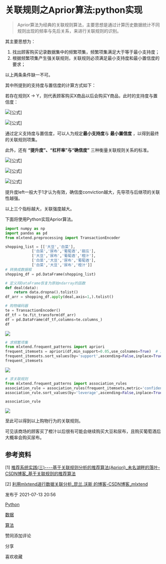 # 关联规则之Aprior算法:python实现

> Aprior算法为经典的关联规则算法，主要思想是通过计算历史数据统计不同规则出现的频率与先后关系，来进行关联规则的识别。

其主要思想为：

1. 找出顾客购买记录数据集中的频繁项集，频繁项集满足大于等于最小支持度；
2. 根据频繁项集产生强关联规则，关联规则必须满足最小支持度和最小置信度的要求；

以上两条条件缺一不可。

其中所提到的支持度与置信度的计算方式如下：

若存在规则X -> Y，则代表顾客购买X商品以后会购买Y商品，此时的支持度与置信度：

![[公式]](https://www.zhihu.com/equation?tex=Support%28X+%5Crightarrow+Y%29%3D%5Cfrac%7B%E5%90%8C%E6%97%B6%E5%8C%85%E5%90%ABXY%E6%95%B0%E6%8D%AE%E6%95%B0%7D%7B%E6%95%B0%E6%8D%AE%E6%80%BB%E6%95%B0%7D)

![[公式]](https://www.zhihu.com/equation?tex=Confidence%28X%5Crightarrow+Y%29%3D%5Cfrac%7B%E5%90%8C%E6%97%B6%E5%8C%85%E5%90%ABXY%E7%9A%84%E6%95%B0%E6%8D%AE%E6%95%B0%7D%7B%E5%8C%85%E5%90%ABX%E7%9A%84%E6%95%B0%E6%8D%AE%E6%95%B0%7D)

通过定义支持度与置信度，可以人为规定**最小支持度**与 **最小置信度** ，以得到最终的关联规则项集。

此外，还有 **“提升度”、“杠杆率”与“确信度”** 三种衡量关联规则关系的标准。

![[公式]](https://www.zhihu.com/equation?tex=lift%28X%5Crightarrow+Y%29%3D%5Cfrac%7Bsupport%28X%5Ccap+Y%29%7D%7BSupport%28X%29%2ASupport%28Y%29%7D%3D%5Cfrac%7B%5Cfrac%7B%E5%90%8C%E6%97%B6%E5%8C%85%E5%90%ABXY%E7%9A%84%E6%95%B0%E6%8D%AE%E6%95%B0%7D%7B%E6%95%B0%E6%8D%AE%E6%80%BB%E6%95%B0%7D%7D%7B%5Cfrac%7B%E5%8C%85%E5%90%ABX%E7%9A%84%E6%95%B0%E6%8D%AE%E6%95%B0%7D%7B%E6%95%B0%E6%8D%AE%E6%80%BB%E6%95%B0%7D%5Cfrac%7B%E5%8C%85%E5%90%ABY%E7%9A%84%E6%95%B0%E6%8D%AE%E6%95%B0%7D%7B%E6%95%B0%E6%8D%AE%E6%80%BB%E6%95%B0%7D%7D)

![[公式]](https://www.zhihu.com/equation?tex=leverage%28X%5Crightarrow+Y%29%3DSupport%28X+%5Crightarrow+Y%29-Support%28X%29%2ASupport%28Y%29%3D%5Cfrac%7B%E5%90%8C%E6%97%B6%E5%8C%85%E5%90%ABXY%E7%9A%84%E6%80%BB%E6%95%B0%7D%7B%E6%95%B0%E6%8D%AE%E6%80%BB%E6%95%B0%7D-%5Cfrac%7B%E5%8C%85%E5%90%ABX%E7%9A%84%E6%80%BB%E6%95%B0%7D%7B%E6%95%B0%E6%8D%AE%E6%80%BB%E6%95%B0%7D%2A%5Cfrac%7B%E5%8C%85%E5%90%ABY%E7%9A%84%E6%80%BB%E6%95%B0%7D%7B%E6%95%B0%E6%8D%AE%E6%80%BB%E6%95%B0%7D)

![[公式]](https://www.zhihu.com/equation?tex=Conviction%28X%5Crightarrow+Y%29%3D%5Cfrac%7B1-Support%28Y%29%7D%7B1-Confidence%28X%5Crightarrow+Y%29%7D%3D%5Cfrac%7B1-%5Cfrac%7B%E5%8C%85%E5%90%ABY%E7%9A%84%E6%95%B0%E9%87%8F%7D%7B%E6%95%B0%E6%8D%AE%E6%80%BB%E6%95%B0%7D%7D%7B1-%5Cfrac%7B%E5%90%8C%E6%97%B6%E5%8C%85%E5%90%ABXY%E7%9A%84%E6%95%B0%E9%87%8F%7D%7B%E5%8C%85%E5%90%ABX%E7%9A%84%E6%95%B0%E9%87%8F%7D%7D)

提升度left一般大于1才认为有效，确信度conviction越大，先导项与后继项的关联性越强。

以上三个指标越大，关联强度越大。

下面将使用Python实现Aprior算法。

```python
import numpy as np
import pandas as pd
from mlxtend.preprocessing import TransactionEncoder

shopping_list = [['大豆','白菜'],
            ['白菜','尿布','葡萄酒','甜瓜'],
            ['大豆','尿布','葡萄酒','橙汁'],
            ['白菜','大豆','尿布','葡萄酒'],
            ['白菜','大豆','尿布','橙汁']]
# 转换成数据框
shopping_df = pd.DataFrame(shopping_list)

# 定义将DataFrame恢复为原始ndarray的函数
def deal(data):
    return data.dropna().tolist()
df_arr = shopping_df.apply(deal,axis=1,).tolist()

# 购物编码器
te = TransactionEncoder()
df_tf = te.fit_transform(df_arr)
df = pd.DataFrame(df_tf,columns=te.columns_)
df
```

![](https://pic4.zhimg.com/80/v2-38c4ebcd01bca98f8e208664f9a8a9f3_1440w.jpg)

```python
# 求频繁项集
from mlxtend.frequent_patterns import apriori
frequent_itemsets = apriori(df,min_support=0.05,use_colnames=True)  # 定义最小支持度为0.05
frequent_itemsets.sort_values(by='support',ascending=False,inplace=True)
frequent_itemsets
```

![](https://pic3.zhimg.com/80/v2-e80e7cbe5aeb33d57293d4a00ac35972_1440w.jpg)

```python
# 求关联规则
from mlxtend.frequent_patterns import association_rules
association_rule = association_rules(frequent_itemsets,metric='confidence',min_threshold=0.9)
association_rule.sort_values(by='leverage',ascending=False,inplace=True)

association_rule
```

![](https://pic2.zhimg.com/80/v2-caa4561c648408edef6acc46594f7dfd_1440w.jpg)

至此可以得到以上购物行为的关联规则。

可见该商场的顾客买了橙汁以后很有可能会继续购买大豆和尿布，且购买葡萄酒后大概率会购买尿布。

## **参考资料**

[1] [推荐系统实践(三)----基于关联规则分析的推荐算法(Apriori)_未名湖畔的落叶-CSDN博客_基于关联规则的推荐算法](https://link.zhihu.com/?target=https%3A//blog.csdn.net/keyue123/article/details/86504122)

[2] [利用mlxtend进行数据关联分析_昆兰.沃斯 的博客-CSDN博客_mlxtend](https://link.zhihu.com/?target=https%3A//blog.csdn.net/qq_36523839/article/details/83960195)

发布于 2021-07-13 20:56

[Python](https://www.zhihu.com/topic/19552832)

[数据](https://www.zhihu.com/topic/19554449)

[算法](https://www.zhihu.com/topic/19553510)

赞同添加评论

分享

喜欢收藏
